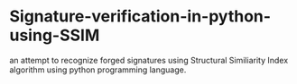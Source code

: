 # Signature-verification-in-python-using-SSIM
an attempt to recognize forged signatures using Structural Similiarity Index algorithm using python programming language.
